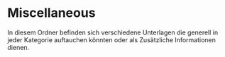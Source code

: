 # Miscellaneous

In diesem Ordner befinden sich verschiedene Unterlagen die generell in jeder Kategorie auftauchen könnten oder als Zusätzliche Informationen dienen.